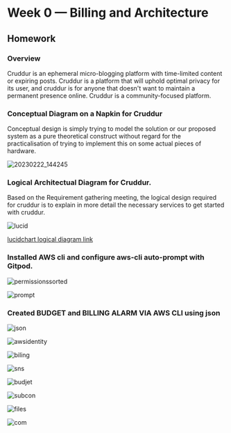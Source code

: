 # Week 0 — Billing and Architecture
## Homework

### Overview 
Cruddur is an ephemeral micro-blogging platform with time-limited content or expiring posts. Cruddur is a platform that will uphold optimal privacy for its user, and cruddur is for anyone that doesn't want to maintain a permanent presence online. Cruddur is a community-focused platform.

### Conceptual Diagram on a Napkin for Cruddur
Conceptual design is simply trying to model the solution or our proposed system as a pure theoretical construct without regard for the practicalisation of trying to implement this on some actual pieces of hardware.

![20230222_144245](https://user-images.githubusercontent.com/99274632/220733248-1ab26e70-b8e8-4fd6-a1bb-2e87aff32d18.jpg)

### Logical Architectual Diagram for Cruddur.
Based on the Requirement gathering meeting, the logical design required for cruddur is to explain in more detail the necessary services to get started with cruddur.

![lucid](https://user-images.githubusercontent.com/99274632/220733204-dbbc009d-e3a6-4cf2-b9b3-27f7f5809f0b.PNG)

[lucidchart logical diagram link](https://lucid.app/lucidchart/ae479679-fbaa-4c1a-b501-cbcf83c8b668/edit?viewport_loc=-32%2C-69%2C2216%2C997%2C0_0&invitationId=inv_ec16a08d-241f-4716-a2d2-e092a17be0e3)

### Installed AWS cli and configure aws-cli auto-prompt with Gitpod.

![permissionssorted](https://user-images.githubusercontent.com/99274632/220951097-ebbae1e1-752e-4cfc-819c-fd12fcda0cd3.PNG)

![prompt](https://user-images.githubusercontent.com/99274632/220951521-9d53903e-a83d-46a7-b20f-0822bcbf9ad4.PNG)


### Created BUDGET and BILLING ALARM VIA AWS CLI using json

![json](https://user-images.githubusercontent.com/99274632/220952329-f6a49156-bcff-4cd1-b595-2c939701e93d.PNG)

![awsidentity](https://user-images.githubusercontent.com/99274632/220949659-71026573-825e-42d4-a839-0cf7cba634aa.PNG)

![biling](https://user-images.githubusercontent.com/99274632/220949615-26a2a837-2a9b-4e8c-acc2-6ed0797d1c2a.PNG)

![sns](https://user-images.githubusercontent.com/99274632/220953696-b341b00e-8af3-4c6f-9049-a3df845b8c8d.PNG)

![budjet](https://user-images.githubusercontent.com/99274632/220949881-83d3a0b8-ae5a-42eb-abc7-a8d1b39b2311.PNG)

![subcon](https://user-images.githubusercontent.com/99274632/220954225-f318cc34-9797-4d3c-b095-88b5d6c0c453.PNG)

![files](https://user-images.githubusercontent.com/99274632/220954687-608053bf-806b-41b0-87de-9768d5cb2923.PNG)

![com](https://user-images.githubusercontent.com/99274632/220954667-f8b219e4-dd58-43d6-b51d-156c50608455.PNG)

